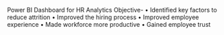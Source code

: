 Power BI Dashboard for HR Analytics
Objective-
• Identified key factors to reduce attrition
• Improved the hiring process 
• Improved employee experience 
• Made workforce more productive 
• Gained employee trust
